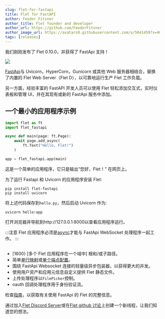 ```yaml
---
slug: flet-for-fastapi
title: Flet for FastAPI
author: Feodor Fitsner
author_title: Flet founder and developer
author_url: https://github.com/FeodorFitsner
author_image_url: https://avatars0.githubusercontent.com/u/5041459?s=400&v=4
tags: [releases]
---
```


我们刚刚发布了 Flet 0.10.0，并获得了 FastApi 支持！

<img src="/website/img/blog/fastapi/fastapi-logo-teal.png" className="screenshot-60" />

[FastApi](https://fastapi.tiangolo.com/)与 Uvicorn，HyperCorn，Gunicorn 或其他 Web 服务器相结合，替换了内置的 Flet Web Server（Flet D），以可靠地运行生产 Flet 工作负载。

另一方面，经验丰富的 FastAPI 开发人员可以使用 Flet 轻松添加交互式，实时仪表板和管理 UI，并在其现有或新的 FastApi 服务中添加。

## 一个最小的应用程序示例

```python
import flet as ft
import flet_fastapi

async def main(page: ft.Page):
    await page.add_async(
        ft.Text("Hello, Flet!")
    )

app = flet_fastapi.app(main)
```

这是一个简单的应用程序，它只是输出“您好，Flet！” 在网页上。

为了运行 Fastapi 和 Uvicorn 的应用程序安装 Flet:

```
pip install flet-fastapi
pip install uvicorn
```

将上述代码保存到`hello.py`，然后启动 Uvicorn 作为:

```
uvicorn hello:app
```

打开浏览器并导航到http://127.0.0.1:8000以查看应用程序运行。

:::注意
Flet 应用程序必须是[async](/docs/guides/python/async-apps)才能与 FastApi WebSocket 处理程序一起工作。
:::

##

- [1600} [多个 Flet 应用程序在一个域中] 根和/或子路径。
- 简单[单行映射](/docs/guides/python/deploying-web-app/running-flet-with-fastapi#how-it-works)或[单个端点配置](/docs/guides/python/deploying-web-app/running-flet-with-fastapi#configuring-individual-flet-endpoints)。
- 围绕 FastApi Websocket 连接的轻量级异步包装器，以获得更大的并发。
- 使用用户资产和应用元信息自定义提供 Flet 静态文件。
- 上传处理程序以`FilePicker`控制。
- oauth 回调处理程序用于身份验证流。

检查[指南](/docs/guides/python/deploying-web-app/running-flet-with-fastapi)，以获取有关使用 FastApi 的 Flet 的完整信息。

通过加入[Flet Discord Server](https://discord.gg/dzWXP8SHG8)或在[Flet github 讨论](https://github.com/flet-dev/flet/discussions)上创建一个新线程，让我们知道您的想法。
